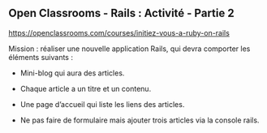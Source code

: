 ## Open Classrooms - Rails : Activité - Partie 2

https://openclassrooms.com/courses/initiez-vous-a-ruby-on-rails

Mission : réaliser une nouvelle application Rails, qui devra comporter les éléments suivants :


* Mini-blog qui aura des articles.

* Chaque article a un titre et un contenu.

* Une page d’accueil qui liste les liens des articles.

* Ne pas faire de formulaire mais ajouter trois articles via la console rails.